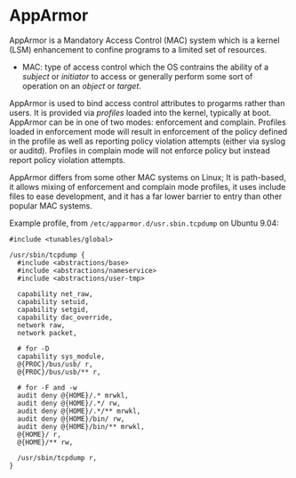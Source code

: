 # AppArmor

AppArmor is a Mandatory Access Control (MAC) system which is a kernel (LSM) enhancement to confine programs to a limited set of resources.

- MAC: type of access control which the OS contrains the ability of a *subject* or *initiator* to access or generally perform some sort of operation on an *object* or *target*.

AppArmor is used to bind access control attributes to progarms rather than users. It is provided via *profiles* loaded into the kernel, typically at boot. AppArmor can be in one of two modes: enforcement and complain. Profiles loaded in enforcement mode will result in enforcement of the policy defined in the profile as well as reporting policy violation attempts (either via syslog or auditd). Profiles in complain mode will not enforce policy but instead report policy violation attempts.

AppArmor differs from some other MAC systems on Linux; It is path-based, it allows mixing of enforcement and complain mode profiles, it uses include files to ease development, and it has a far lower barrier to entry than other popular MAC systems.

Example profile, from `/etc/apparmor.d/usr.sbin.tcpdump` on Ubuntu 9.04:

```
#include <tunables/global>

/usr/sbin/tcpdump {
  #include <abstractions/base>
  #include <abstractions/nameservice>
  #include <abstractions/user-tmp>

  capability net_raw,
  capability setuid,
  capability setgid,
  capability dac_override,
  network raw,
  network packet,

  # for -D
  capability sys_module,
  @{PROC}/bus/usb/ r,
  @{PROC}/bus/usb/** r,

  # for -F and -w
  audit deny @{HOME}/.* mrwkl,
  audit deny @{HOME}/.*/ rw,
  audit deny @{HOME}/.*/** mrwkl,
  audit deny @{HOME}/bin/ rw,
  audit deny @{HOME}/bin/** mrwkl,
  @{HOME}/ r,
  @{HOME}/** rw,

  /usr/sbin/tcpdump r,
}
```
